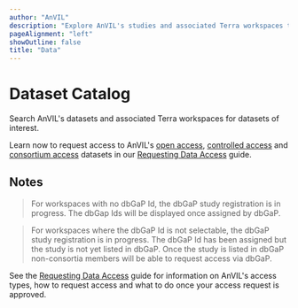 ```yaml
---
author: "AnVIL"
description: "Explore AnVIL's studies and associated Terra workspaces to discover datasets of interest."
pageAlignment: "left"
showOutline: false
title: "Data"
---
```


# Dataset Catalog

Search AnVIL's datasets and associated Terra workspaces for datasets of interest. 

Learn now to request access to AnVIL's [open access](/resources/guides/requesting-data-access#data-access-types), [controlled access](/resources/guides/requesting-data-access#accessing-controlled-access-data) and [consortium access](/resources/guides/requesting-data-access#accessing-consortium-access-data) datasets in our [Requesting Data Access](/resources/guides/requesting-data-access) guide.


<data-dashboard></data-dashboard>

## Notes

> For workspaces with no dbGaP Id, the dbGaP study registration is in progress. The dbGap Ids will be displayed once assigned by dbGaP. 

>For workspaces where the dbGaP Id is not selectable, the dbGaP study registration is in progress.  The dbGaP Id has been assigned but the study is not yet listed in dbGaP. Once the study is listed in dbGaP non-consortia members will be able to request access via dbGaP.

 See the [Requesting Data Access](/data/requesting-data-access) guide for information on AnVIL's access types, how to request access and what to do once your access request is approved.
